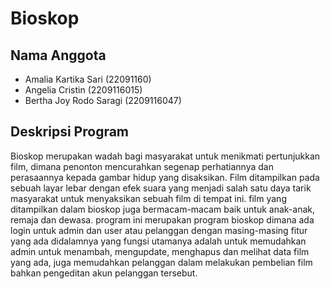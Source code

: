 # Bioskop

## Nama Anggota
- Amalia Kartika Sari (22091160)
- Angelia Cristin (2209116015)
- Bertha Joy Rodo Saragi (2209116047)

## Deskripsi Program
  Bioskop merupakan wadah bagi masyarakat untuk menikmati pertunjukkan film, dimana penonton mencurahkan segenap perhatiannya dan perasaannya kepada gambar hidup yang disaksikan. Film ditampilkan pada sebuah layar lebar dengan efek suara yang menjadi salah satu daya tarik masyarakat untuk menyaksikan sebuah film di tempat ini. film yang ditampilkan dalam bioskop juga bermacam-macam baik untuk anak-anak, remaja dan dewasa.
  program ini merupakan program bioskop dimana ada login untuk admin dan user atau pelanggan dengan masing-masing fitur yang ada didalamnya yang fungsi utamanya adalah untuk memudahkan admin untuk menambah, mengupdate, menghapus dan melihat data film yang ada, juga memudahkan pelanggan dalam melakukan pembelian film bahkan pengeditan akun pelanggan tersebut.
